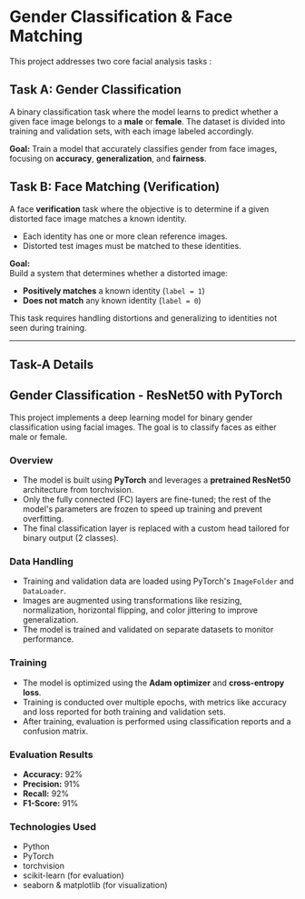 # Gender Classification & Face Matching

This project addresses two core facial analysis tasks :

##  Task A: Gender Classification

A binary classification task where the model learns to predict whether a given face image belongs to a **male** or **female**. The dataset is divided into training and validation sets, with each image labeled accordingly.

**Goal:** 
Train a model that accurately classifies gender from face images, focusing on **accuracy**, **generalization**, and **fairness**.



## Task B: Face Matching (Verification) 

A face **verification** task where the objective is to determine if a given distorted face image matches a known identity.

- Each identity has one or more clean reference images.
- Distorted test images must be matched to these identities.

**Goal:**  
Build a system that determines whether a distorted image:
-  **Positively matches** a known identity (`label = 1`)
-  **Does not match** any known identity (`label = 0`)

This task requires handling distortions and generalizing to identities not seen during training.

---
## Task-A Details
## Gender Classification - ResNet50 with PyTorch

This project implements a deep learning model for binary gender classification using facial images. The goal is to classify faces as either male or female.

### Overview

- The model is built using **PyTorch** and leverages a **pretrained ResNet50** architecture from torchvision.
- Only the fully connected (FC) layers are fine-tuned; the rest of the model's parameters are frozen to speed up training and prevent overfitting.
- The final classification layer is replaced with a custom head tailored for binary output (2 classes).

### Data Handling

- Training and validation data are loaded using PyTorch's `ImageFolder` and `DataLoader`.
- Images are augmented using transformations like resizing, normalization, horizontal flipping, and color jittering to improve generalization.
- The model is trained and validated on separate datasets to monitor performance.

### Training

- The model is optimized using the **Adam optimizer** and **cross-entropy loss**.
- Training is conducted over multiple epochs, with metrics like accuracy and loss reported for both training and validation sets.
- After training, evaluation is performed using classification reports and a confusion matrix.

### Evaluation Results

- **Accuracy:** 92%
- **Precision:** 91%
- **Recall:** 92%
- **F1-Score:** 91%

### Technologies Used

- Python
- PyTorch
- torchvision
- scikit-learn (for evaluation)
- seaborn & matplotlib (for visualization)


